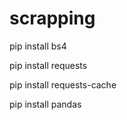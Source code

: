 # scrapping

pip install bs4

pip install requests

pip install requests-cache

pip install pandas

